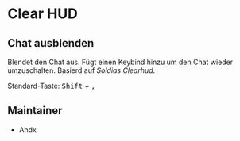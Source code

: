 # Clear HUD

## Chat ausblenden

Blendet den Chat aus. Fügt einen Keybind hinzu um den Chat wieder umzuschalten. Basierd auf _Soldias Clearhud_.

Standard-Taste: <kbd>Shift</kbd> + <kbd>,</kbd>

## Maintainer

- Andx
